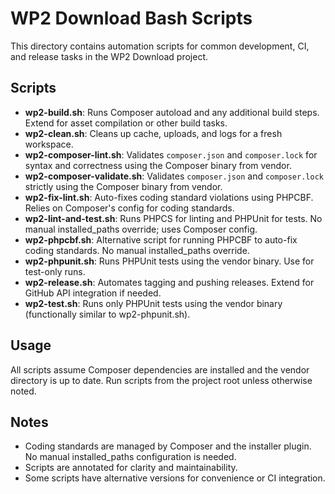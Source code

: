 # WP2 Download Bash Scripts

This directory contains automation scripts for common development, CI, and release tasks in the WP2 Download project.

## Scripts

- **wp2-build.sh**: Runs Composer autoload and any additional build steps. Extend for asset compilation or other build tasks.
- **wp2-clean.sh**: Cleans up cache, uploads, and logs for a fresh workspace.
- **wp2-composer-lint.sh**: Validates `composer.json` and `composer.lock` for syntax and correctness using the Composer binary from vendor.
- **wp2-composer-validate.sh**: Validates `composer.json` and `composer.lock` strictly using the Composer binary from vendor.
- **wp2-fix-lint.sh**: Auto-fixes coding standard violations using PHPCBF. Relies on Composer's config for coding standards.
- **wp2-lint-and-test.sh**: Runs PHPCS for linting and PHPUnit for tests. No manual installed_paths override; uses Composer config.
- **wp2-phpcbf.sh**: Alternative script for running PHPCBF to auto-fix coding standards. No manual installed_paths override.
- **wp2-phpunit.sh**: Runs PHPUnit tests using the vendor binary. Use for test-only runs.
- **wp2-release.sh**: Automates tagging and pushing releases. Extend for GitHub API integration if needed.
- **wp2-test.sh**: Runs only PHPUnit tests using the vendor binary (functionally similar to wp2-phpunit.sh).

## Usage

All scripts assume Composer dependencies are installed and the vendor directory is up to date. Run scripts from the project root unless otherwise noted.

## Notes

- Coding standards are managed by Composer and the installer plugin. No manual installed_paths configuration is needed.
- Scripts are annotated for clarity and maintainability.
- Some scripts have alternative versions for convenience or CI integration.
